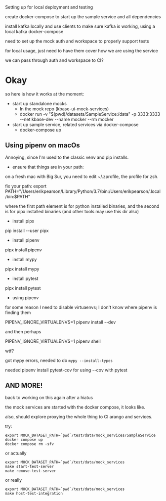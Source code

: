 Setting up for local deployment and testing

create docker-compose to start up the sample service and all dependencies

install kafka locally and use clients to make sure kafka is working, using a local kafka docker-compose

need to set up the mock auth and workspace to properly support tests

for local usage, just need to have them cover how we are using the service

we can pass through auth and workspace to CI?

# Okay

so here is how it works at the moment:

- start up standalone mocks
    - In the mock repo (kbase-ui-mock-services)
    - docker run -v "$(pwd)/datasets/SampleService:/data" -p 3333:3333 --net kbase-dev --name mocker --rm mocker
- start up sample service, related services via docker-compose
    - docker-compose up

## Using pipenv on macOs

Annoying, since I'm used to the classic venv and pip installs.

- ensure that things are in your path:

on a fresh mac with Big Sur, you need to edit ~/.zprofile, the profile for zsh.

fix your path:
export PATH="/Users/erikpearson/Library/Python/3.7/bin:/Users/erikpearson/.local/bin:$PATH"

where the first path element is for python installed binaries, and the second is for pipx installed binaries (and other
tools may use this dir also)

- install pipx

pip install --user pipx

- install pipenv

pipx install pipenv

- install mypy

pipx install mypy

- install pytest

pipx install pytest

- using pipenv

for some reason I need to disable virtuaenvs; I don't know where pipenv is finding them

PIPENV_IGNORE_VIRTUALENVS=1 pipenv install --dev

and then perhaps

PIPENV_IGNORE_VIRTUALENVS=1 pipenv shell

wtf?

got mypy errors, needed to do `mypy --install-types`

needed pipenv install pytest-cov for using --cov with pytest

## AND MORE!

back to working on this again after a hiatus

the mock services are started with the docker compose, it looks like.

also, should explore proxying the whole thing to CI arango and services.

try:

```shell
export MOCK_DATASET_PATH=`pwd`/test/data/mock_services/SampleService
docker compose up
docker compose rm -sfv
```

or actually

```shell
export MOCK_DATASET_PATH=`pwd`/test/data/mock_services
make start-test-server
make remove-test-server
```


or really 


```shell
export MOCK_DATASET_PATH=`pwd`/test/data/mock_services
make host-test-integration
```
